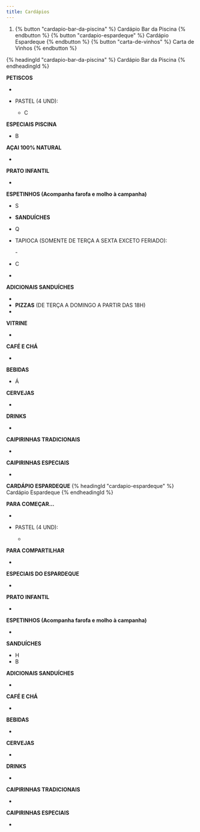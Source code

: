 ```yaml
---
title: Cardápios
---
```

1. {% button "cardapio-bar-da-piscina" %} Cardápio Bar da Piscina {% endbutton %}
   {% button "cardapio-espardeque" %} Cardápio Espardeque {% endbutton %}
   {% button "carta-de-vinhos" %} Carta de Vinhos {% endbutton %}

{% headingId "cardapio-bar-da-piscina" %} Cardápio Bar da Piscina {% endheadingId %}

**PETISCOS**

*
* PASTEL (4 UND):

  * C

**ESPECIAIS PISCINA**

* B

**AÇAI 100% NATURAL**

*

**PRATO INFANTIL**

*

**ESPETINHOS (Acompanha farofa e molho à campanha)**

* S
* **SANDUÍCHES**
* Q
* TAPIOCA (SOMENTE DE TERÇA A SEXTA EXCETO FERIADO):

  \-
* C
*

**ADICIONAIS SANDUÍCHES**

*
* **PIZZAS** (DE TERÇA A DOMINGO A PARTIR DAS 18H)
*

**VITRINE**

*

**CAFÉ E CHÁ**

*

**BEBIDAS**

* Á

**CERVEJAS**

*

**DRINKS**

*

**CAIPIRINHAS TRADICIONAIS**

*

**CAIPIRINHAS ESPECIAIS**

*

**CARDÁPIO ESPARDEQUE**
{% headingId "cardapio-espardeque" %} Cardápio Espardeque {% endheadingId %}

**PARA COMEÇAR...**

*
* PASTEL (4 UND):

  *

**PARA COMPARTILHAR**

*

**ESPECIAIS DO ESPARDEQUE**

*

**PRATO INFANTIL**

*

**ESPETINHOS (Acompanha farofa e molho à campanha)**

*

**SANDUÍCHES**

* H
* B

**ADICIONAIS SANDUÍCHES**

*

**CAFÉ E CHÁ**

*

**BEBIDAS**

*

**CERVEJAS**

*

**DRINKS**

*

**CAIPIRINHAS TRADICIONAIS**

*

**CAIPIRINHAS ESPECIAIS**

*